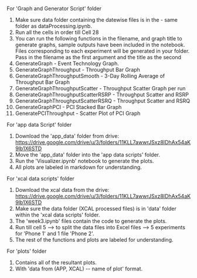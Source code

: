 For 'Graph and Generator Script' folder

1. Make sure data folder containing the datewise files is in the  - same folder as dataProcessing.ipynb.
2. Run all the cells in order till Cell 28
3. You can run the following functions in the filename, and graph title to generate graphs, sample outputs have been included in the notebook. Files corresponding to each experiment will be generated in your folder. Pass in the filename as the first argument and the title as the second
  1. GenerateGraph - Event Technology Graph.
  2. GenerateGraphThroughput - Throughput Bar Graph
  3. GenerateGraphThroughputSmooth - 3-Day Rolling Average of Throughput Bar Graph
  4. GenerateGraphThroughputScatter - Throughput Scatter Graph per run
  5. GenerateGraphThroughputScatterRSRP - Throughput Scatter and RSRP
  6. GenerateGraphThroughputScatterRSRQ - Throughput Scatter and RSRQ
  7. GenerateGraphPCI - PCI Stacked Bar Graph
  8. GeneratePCIThroughput - Scatter Plot of PCI Graph




For 'app data Script' folder
  1. Download the 'app_data' folder from  drive: https://drive.google.com/drive/u/3/folders/11KLL7awwrJSxz8IDhAx54aK9lb1X6STD
  2. Move the 'app_data' folder into the 'app data scripts' folder.
  3. Run the 'Visualizer.ipynb' notebook to generate the plots.
  4. All plots are labeled in markdown for understanding.


For 'xcal data scripts' folder

 1. Download the xcal data from the drive: https://drive.google.com/drive/u/3/folders/11KLL7awwrJSxz8IDhAx54aK9lb1X6STD
 2.  Make sure the data folder (XCAL processed files) is in 'data' folder within the 'xcal data scripts' folder.
 3.  The 'week3.ipynb' files contain the code to generate the plots.
 4. Run till cell 5 --> to split the data files into Excel files --> 5 experiments for 'Phone 1' and 1 file 'Phone 2'.
 5. The rest of the functions and plots are labeled for understanding.


For 'plots' folder

1. Contains all of the resultant plots.
2. With 'data from (APP, XCAL) --  name of plot'  format.
   
